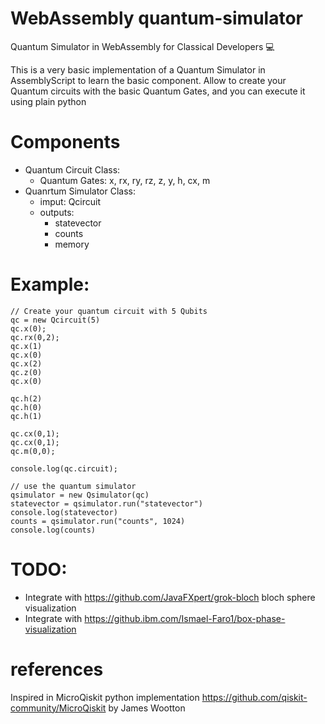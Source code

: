 # WebAssembly quantum-simulator
Quantum Simulator in WebAssembly for Classical Developers 💻 

This is a very basic implementation of a Quantum Simulator in AssemblyScript to learn the basic component.
Allow to create your Quantum circuits with the basic Quantum Gates, and you can execute it using plain python

# Components
- Quantum Circuit Class:
    - Quantum Gates: x, rx, ry, rz, z, y, h, cx, m
- Quanrtum Simulator Class: 
    - imput: Qcircuit
    - outputs: 
        - statevector
        - counts
        - memory

# Example:
    // Create your quantum circuit with 5 Qubits
    qc = new Qcircuit(5)
    qc.x(0);
    qc.rx(0,2);
    qc.x(1)
    qc.x(0)
    qc.x(2)
    qc.z(0)
    qc.x(0)
    
    qc.h(2)
    qc.h(0)
    qc.h(1)
    
    qc.cx(0,1);
    qc.cx(0,1);
    qc.m(0,0);
    
    console.log(qc.circuit);
    
    // use the quantum simulator
    qsimulator = new Qsimulator(qc)
    statevector = qsimulator.run("statevector")
    console.log(statevector)
    counts = qsimulator.run("counts", 1024)
    console.log(counts)



# TODO:
- Integrate with https://github.com/JavaFXpert/grok-bloch bloch sphere visualization
- Integrate with https://github.ibm.com/Ismael-Faro1/box-phase-visualization

# references
Inspired in MicroQiskit python implementation https://github.com/qiskit-community/MicroQiskit by James Wootton
